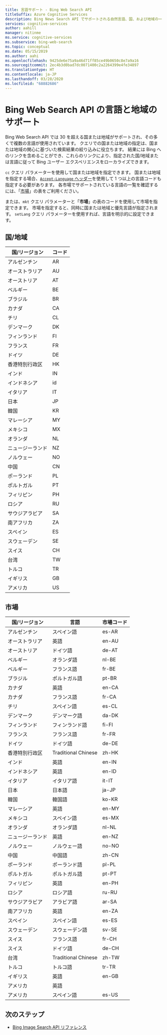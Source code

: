 ```yaml
---
title: 言語サポート - Bing Web Search API
titleSuffix: Azure Cognitive Services
description: Bing News Search API でサポートされる自然言語、国、および地域の一覧。
services: cognitive-services
author: aahill
manager: nitinme
ms.service: cognitive-services
ms.subservice: bing-web-search
ms.topic: conceptual
ms.date: 05/15/2019
ms.author: aahi
ms.openlocfilehash: 9425de6e75a9a46d71ff85ce49b0650c8e7a9a16
ms.sourcegitcommit: 2ec4b3d0bad7dc0071400c2a2264399e4fe34897
ms.translationtype: HT
ms.contentlocale: ja-JP
ms.lasthandoff: 03/28/2020
ms.locfileid: "68882686"
---
```

# <a name="language-and-region-support-for-the-bing-web-search-api"></a>Bing Web Search API の言語と地域のサポート

Bing Web Search API では 30 を超える国または地域がサポートされ、その多くで複数の言語が使用されています。 クエリでの国または地域の指定は、国または地域の関心に基づいた検索結果の絞り込みに役立ちます。 結果には Bing へのリンクを含めることができ、これらのリンクにより、指定された国/地域または言語に従って Bing ユーザー エクスペリエンスをローカライズできます。

`cc` クエリ パラメーターを使用して国または地域を指定できます。 国または地域を指定する場合、[`Accept-Language` ヘッダー](https://docs.microsoft.com/rest/api/cognitiveservices-bingsearch/bing-web-api-v7-reference#headers)を使用して 1 つ以上の言語コードも指定する必要があります。 各市場でサポートされている言語の一覧を確認するには、「[市場](#markets)」の表をご利用ください。

または、`mkt` クエリ パラメーターと「**市場**」の表のコードを使用して市場を指定できます。 市場を指定すると、同時に国または地域と優先言語が指定されます。 `setLang` クエリ パラメーターを使用すれば、言語を明示的に設定できます。

## <a name="countriesregions"></a>国/地域

|国/リージョン|コード|
|-------|----|
|アルゼンチン|AR|
|オーストラリア|AU|
|オーストリア|AT|
|ベルギー|BE|
|ブラジル|BR|
|カナダ|CA|
|チリ|CL|
|デンマーク|DK|
|フィンランド|FI|
|フランス|FR|
|ドイツ|DE|
|香港特別行政区|HK|
|インド|IN|
|インドネシア|id|
|イタリア|IT|
|日本|JP|
|韓国|KR|
|マレーシア|MY|
|メキシコ|MX|
|オランダ|NL|
|ニュージーランド|NZ|
|ノルウェー|NO|
|中国|CN|
|ポーランド|PL|
|ポルトガル|PT|
|フィリピン|PH|
|ロシア|RU|
|サウジアラビア|SA|
|南アフリカ|ZA|
|スペイン|ES|
|スウェーデン|SE|
|スイス|CH|
|台湾|TW|
|トルコ|TR|
|イギリス|GB|
|アメリカ|US|

## <a name="markets"></a>市場

|国/リージョン|言語|市場コード|
|-------|--------|-----------|
|アルゼンチン|スペイン語|es-AR|
|オーストラリア|英語|en-AU|
|オーストリア|ドイツ語|de-AT|
|ベルギー|オランダ語|nl-BE|
|ベルギー|フランス語|fr-BE|
|ブラジル|ポルトガル語|pt-BR|
|カナダ|英語|en-CA|
|カナダ|フランス語|fr-CA|
|チリ|スペイン語|es-CL|
|デンマーク|デンマーク語|da-DK|
|フィンランド|フィンランド語|fi-FI|
|フランス|フランス語|fr-FR|
|ドイツ|ドイツ語|de-DE|
|香港特別行政区|Traditional Chinese|zh-HK|
|インド|英語|en-IN|
|インドネシア|英語|en-ID|
|イタリア|イタリア語|it-IT|
|日本|日本語|ja-JP|
|韓国|韓国語|ko-KR|
|マレーシア|英語|en-MY|
|メキシコ|スペイン語|es-MX|
|オランダ|オランダ語|nl-NL|
|ニュージーランド|英語|en-NZ|
|ノルウェー|ノルウェー語|no-NO|
|中国|中国語|zh-CN|
|ポーランド|ポーランド語|pl-PL|
|ポルトガル|ポルトガル語|pt-PT|
|フィリピン|英語|en-PH|
|ロシア|ロシア語|ru-RU|
|サウジアラビア|アラビア語|ar-SA|
|南アフリカ|英語|en-ZA|
|スペイン|スペイン語|es-ES|
|スウェーデン|スウェーデン語|sv-SE|
|スイス|フランス語|fr-CH|
|スイス|ドイツ語|de-CH|
|台湾|Traditional Chinese|zh-TW|
|トルコ|トルコ語|tr-TR|
|イギリス|英語|en-GB|
|アメリカ|英語||
|アメリカ|スペイン語|es-US|

## <a name="next-steps"></a>次のステップ

* [Bing Image Search API リファレンス](//docs.microsoft.com/rest/api/cognitiveservices/bing-images-api-v7-reference)
